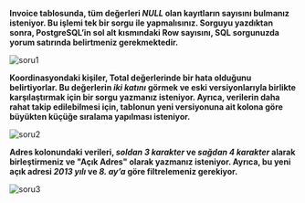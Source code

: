 **Invoice tablosunda, tüm değerleri ***NULL*** olan kayıtların sayısını bulmanız isteniyor. Bu işlemi tek bir sorgu ile yapmalısınız. Sorguyu yazdıktan sonra, PostgreSQL’in sol alt kısmındaki Row sayısını, SQL sorgunuzda yorum satırında belirtmeniz gerekmektedir.**


![soru1](https://github.com/user-attachments/assets/75940a35-a89b-4642-b613-0277d3dfb2c6)


**Koordinasyondaki kişiler, Total değerlerinde bir hata olduğunu belirtiyorlar. Bu değerlerin ***iki katını*** görmek ve eski versiyonlarıyla birlikte karşılaştırmak için bir sorgu yazmanız isteniyor. Ayrıca, verilerin daha rahat takip edilebilmesi için, tablonun yeni versiyonuna ait kolona göre büyükten küçüğe sıralama yapılması isteniyor.** 


![soru2](https://github.com/user-attachments/assets/242bb8de-4466-408a-9576-bf4566df9708)


**Adres kolonundaki verileri, ***soldan 3 karakter*** ve ***sağdan 4 karakter*** alarak birleştirmeniz ve "Açık Adres" olarak yazmanız isteniyor. Ayrıca, bu yeni açık adresi ***2013 yılı*** ve ***8. ay’a*** göre filtrelemeniz gerekiyor.** 


![soru3](https://github.com/user-attachments/assets/554a9ee7-bd3f-4e36-8c40-400a4aa2071e)
